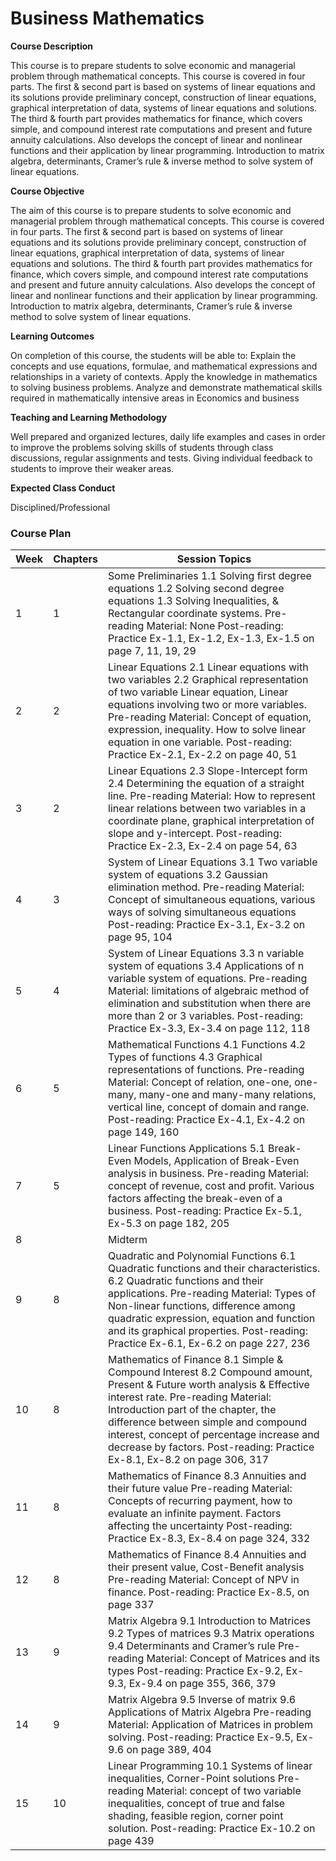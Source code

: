# Business Mathematics
**Course Description**

This course is to prepare students to solve economic and managerial problem through mathematical concepts. This course is covered in four parts. The first & second part is based on systems of linear equations and its solutions provide preliminary concept, construction of linear equations, graphical interpretation of data, systems of linear equations and solutions. The third & fourth part provides mathematics for finance, which covers simple, and compound interest rate computations and present and future annuity calculations. Also develops the concept of linear and nonlinear functions and their application by linear programming. Introduction to matrix algebra, determinants, Cramer’s rule & inverse method to solve system of linear equations.

**Course Objective**

The aim of this course is to prepare students to solve economic and managerial problem through mathematical concepts. This course is covered in four parts. The first & second part is based on systems of linear equations and its solutions provide preliminary concept, construction of linear equations, graphical interpretation of data, systems of linear equations and solutions. The third & fourth part provides mathematics for finance, which covers simple, and compound interest rate computations and present and future annuity calculations. Also develops the concept of linear and nonlinear functions and their application by linear programming. Introduction to matrix algebra, determinants, Cramer’s rule & inverse method to solve system of linear equations.

**Learning Outcomes**

On completion of this course, the students will be able to: Explain the concepts and use equations, formulae, and mathematical expressions and relationships in a variety of contexts. Apply the knowledge in mathematics to solving business problems. Analyze and demonstrate mathematical skills required in mathematically intensive areas in Economics and business

**Teaching and Learning Methodology**

Well prepared and organized lectures, daily life examples and cases in order to improve the problems solving skills of students through class discussions, regular assignments and tests. Giving individual feedback to students to improve their weaker areas.

**Expected Class Conduct**

Disciplined/Professional

### Course Plan 
| Week | Chapters | Session Topics |
| ----------- | ----------- |----------- |
| 1 | 1 | Some Preliminaries 1.1 Solving first degree equations 1.2 Solving second degree equations 1.3 Solving Inequalities, & Rectangular coordinate systems. Pre-reading Material: None Post-reading: Practice Ex-1.1, Ex-1.2, Ex-1.3, Ex-1.5 on page 7, 11, 19, 29 | 
| 2 | 2 | Linear Equations 2.1 Linear equations with two variables 2.2 Graphical representation of two variable Linear equation, Linear equations involving two or more variables. Pre-reading Material: Concept of equation, expression, inequality. How to solve linear equation in one variable. Post-reading: Practice Ex-2.1, Ex-2.2 on page 40, 51 |
| 3 | 2 | Linear Equations 2.3 Slope-Intercept form 2.4 Determining the equation of a straight line. Pre-reading Material: How to represent linear relations between two variables in a coordinate plane, graphical interpretation of slope and y-intercept. Post-reading: Practice Ex-2.3, Ex-2.4 on page 54, 63 |
| 4 | 3 | System of Linear Equations 3.1 Two variable system of equations 3.2 Gaussian elimination method. Pre-reading Material: Concept of simultaneous equations, various ways of solving simultaneous equations Post-reading: Practice Ex-3.1, Ex-3.2 on page 95, 104 |
| 5 | 4 | System of Linear Equations 3.3 n variable system of equations 3.4 Applications of n variable system of equations. Pre-reading Material: limitations of algebraic method of elimination and substitution when there are more than 2 or 3 variables. Post-reading: Practice Ex-3.3, Ex-3.4 on page 112, 118 |
| 6 | 5 | Mathematical Functions 4.1 Functions 4.2 Types of functions 4.3 Graphical representations of functions. Pre-reading Material: Concept of relation, one-one, one-many, many-one and many-many relations, vertical line, concept of domain and range. Post-reading: Practice Ex-4.1, Ex-4.2 on page 149, 160 |
| 7 | 5 | Linear Functions Applications 5.1 Break-Even Models, Application of Break-Even analysis in business. Pre-reading Material: concept of revenue, cost and profit. Various factors affecting the break-even of a business. Post-reading: Practice Ex-5.1, Ex-5.3 on page 182, 205 |
| 8 |  | Midterm |
| 9 | 8 | Quadratic and Polynomial Functions 6.1 Quadratic functions and their characteristics. 6.2 Quadratic functions and their applications. Pre-reading Material: Types of Non-linear functions, difference among quadratic expression, equation and function and its graphical properties. Post-reading: Practice Ex-6.1, Ex-6.2 on page 227, 236 |
| 10 | 8 | Mathematics of Finance 8.1 Simple & Compound Interest 8.2 Compound amount, Present & Future worth analysis & Effective interest rate. Pre-reading Material: Introduction part of the chapter, the difference between simple and compound interest, concept of percentage increase and decrease by factors. Post-reading: Practice Ex-8.1, Ex-8.2 on page 306, 317 |
| 11 | 8 | Mathematics of Finance 8.3 Annuities and their future value Pre-reading Material: Concepts of recurring payment, how to evaluate an infinite payment. Factors affecting the uncertainty Post-reading: Practice Ex-8.3, Ex-8.4 on page 324, 332 |
| 12 | 8 | Mathematics of Finance 8.4 Annuities and their present value, Cost-Benefit analysis Pre-reading Material: Concept of NPV in finance. Post-reading: Practice Ex-8.5, on page 337 |
| 13 | 9 | Matrix Algebra 9.1 Introduction to Matrices 9.2 Types of matrices 9.3 Matrix operations 9.4 Determinants and Cramer’s rule Pre-reading Material: Concept of Matrices and its types Post-reading: Practice Ex-9.2, Ex-9.3, Ex-9.4 on page 355, 366, 379 |
| 14 | 9 | Matrix Algebra 9.5 Inverse of matrix 9.6 Applications of Matrix Algebra Pre-reading Material: Application of Matrices in problem solving. Post-reading: Practice Ex-9.5, Ex-9.6 on page 389, 404 |
| 15 | 10 | Linear Programming 10.1 Systems of linear inequalities, Corner-Point solutions Pre-reading Material: concept of two variable inequalities, concept of true and false shading, feasible region, corner point solution. Post-reading: Practice Ex-10.2 on page 439 |

